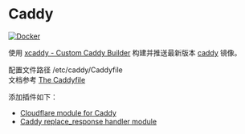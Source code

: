 # Caddy

[![Docker](https://img.shields.io/badge/docker-%230db7ed.svg?style=for-the-badge&logo=docker&logoColor=white)](https://hub.docker.com/r/fxtaoo/caddy)

使用 [xcaddy - Custom Caddy Builder](https://github.com/caddyserver/xcaddy) 构建并推送最新版本 [caddy](https://github.com/caddyserver/caddy) 镜像。

配置文件路径 /etc/caddy/Caddyfile  
文档参考 [The Caddyfile](https://caddyserver.com/docs/caddyfile)

添加插件如下：
+ [Cloudflare module for Caddy](https://github.com/caddy-dns/cloudflare)
+ [Caddy replace_response handler module](https://github.com/caddyserver/replace-response)

